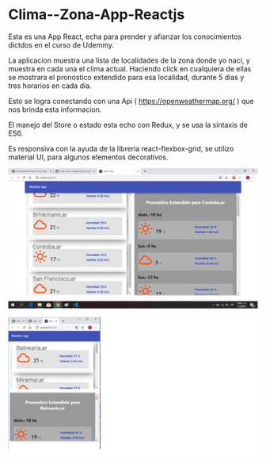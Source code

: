 # Clima--Zona-App-Reactjs
 
 Esta es una App React, echa para prender y afianzar los conocimientos dictdos en el curso de Udemmy.
 
 La aplicacion muestra una lista de localidades de la zona donde yo naci, y muestra en cada una el clima actual. Haciendo click en cualquiera de ellas se mostrara el pronostico extendido para esa localidad, durante 5 dias y tres horarios en cada dia.
 
 Esto se logra conectando con una Api ( https://openweathermap.org/ ) que nos brinda esta informacion.
 
 El manejo del Store o estado esta echo con Redux, y se usa la sintaxis de ES6.
 
 Es responsiva con la ayuda de la libreria react-flexbox-grid, se utilizo material UI, para algunos elementos decorativos.
 
 ![](https://github.com/JavierVassallo/Clima--Zona-App-Reactjs/blob/master/imgweather/1.png)
 
 ![](https://github.com/JavierVassallo/Clima--Zona-App-Reactjs/blob/master/imgweather/2.png)
 
 

